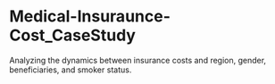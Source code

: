 # Medical-Insuraunce-Cost_CaseStudy
Analyzing the dynamics between insurance costs and region, gender, beneficiaries, and smoker status.
